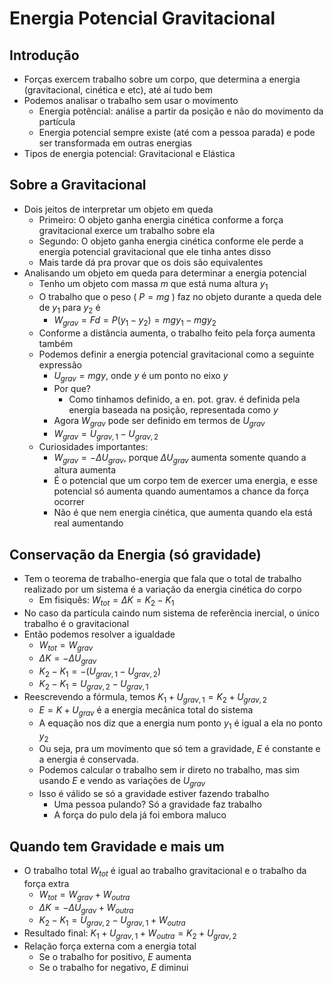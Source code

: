# Energia Potencial Gravitacional 
## Introdução
- Forças exercem trabalho sobre um corpo, que determina a energia (gravitacional, cinética e etc), até aí tudo bem
- Podemos analisar o trabalho sem usar o movimento
	- Energia potêncial: análise a partir da posição e não do movimento da partícula
	- Energia potencial sempre existe (até com a pessoa parada) e pode ser transformada em outras energias
- Tipos de energia potencial: Gravitacional e Elástica

## Sobre a Gravitacional
- Dois jeitos de interpretar um objeto em queda
	- Primeiro: O objeto ganha energia cinética conforme a força gravitacional exerce um trabalho sobre ela
	- Segundo: O objeto ganha energia cinética conforme ele perde a energia potencial gravitacional que ele tinha antes disso
	- Mais tarde dá pra provar que os dois são equivalentes
- Analisando um objeto em queda para determinar a energia potencial
	- Tenho um objeto com massa $m$ que está numa altura $y_1$
	- O trabalho que o peso ( $P = mg$ ) faz no objeto durante a queda dele de $y_1$ para $y_2$ é
		- $W_{grav} = Fd = P(y_1 - y_2) = mgy_1 - mgy_2$
	- Conforme a distância aumenta, o trabalho feito pela força aumenta também
	- Podemos definir a energia potencial gravitacional como a seguinte expressão
		- $U_{grav} = mgy$, onde $y$ é um ponto no eixo $y$
		- Por que?
			- Como tinhamos definido, a en. pot. grav. é definida pela energia baseada na posição, representada como $y$
		- Agora $W_{grav}$ pode ser definido em termos de $U_{grav}$
		- $W_{grav} = U_{grav,1} - U_{grav,2}$
	- Curiosidades importantes:
		- $W_{grav} = -\Delta U_{grav}$, porque $\Delta U_{grav}$ aumenta somente quando a altura aumenta
		- É o potencial que um corpo tem de exercer uma energia, e esse potencial só aumenta quando aumentamos a chance da força ocorrer
		- Não é que nem energia cinética, que aumenta quando ela está real aumentando
## Conservação da Energia (só gravidade)
- Tem o teorema de trabalho-energia que fala que o total de trabalho realizado por um sistema é a variação da energia cinética do corpo
	- Em fisiquês: $W_{tot} = \Delta K = K_2 - K_1$
- No caso da partícula caindo num sistema de referência inercial, o único trabalho é o gravitacional
- Então podemos resolver a igualdade
	- $W_{tot} = W_{grav}$
	- $\Delta K = -\Delta U_{grav}$
	- $K_2 - K_1 = -(U_{grav,1} - U_{grav,2})$
	- $K_2 - K_1 = U_{grav,2} - U_{grav,1}$
- Reescrevendo a fórmula, temos $K_1 + U_{grav,1} = K_2 + U_{grav,2}$
	- $E = K + U_{grav}$ é a energia mecânica total do sistema
	- A equação nos diz que a energia num ponto $y_1$ é igual a ela no ponto $y_2$
	- Ou seja, pra um movimento que só tem a gravidade, $E$ é constante e a energia é conservada.
	- Podemos calcular o trabalho sem ir direto no trabalho, mas sim usando $E$ e vendo as variações de $U_{grav}$
	- Isso é válido se só a gravidade estiver fazendo trabalho
		- Uma pessoa pulando? Só a gravidade faz trabalho
		- A força do pulo dela já foi embora maluco

## Quando tem Gravidade e mais um
- O trabalho total $W_{tot}$ é igual ao trabalho gravitacional e o trabalho da força extra
	- $W_{tot} = W_{grav} + W_{outra}$
	- $\Delta K = -\Delta U_{grav} + W_{outra}$
	- $K_2 - K_1 = U_{grav,2} - U_{grav,1} + W_{outra}$
- Resultado final: $K_1 + U_{grav,1} + W_{outra} = K_2 + U_{grav,2}$
- Relação força externa com a energia total
	- Se o trabalho for positivo, $E$ aumenta
	- Se o trabalho for negativo, $E$ diminui